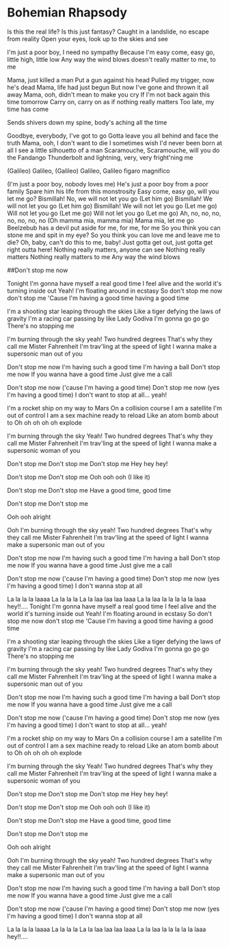 # Bohemian Rhapsody

Is this the real life? Is this just fantasy?
Caught in a landslide, no escape from reality
Open your eyes, look up to the skies and see

I'm just a poor boy, I need no sympathy
Because I'm easy come, easy go, little high, little low
Any way the wind blows doesn't really matter to me, to me

Mama, just killed a man
Put a gun against his head
Pulled my trigger, now he's dead
Mama, life had just begun
But now I've gone and thrown it all away
Mama, ooh, didn't mean to make you cry
If I'm not back again this time tomorrow
Carry on, carry on as if nothing really matters
Too late, my time has come

Sends shivers down my spine, body's aching all the time

Goodbye, everybody, I've got to go
Gotta leave you all behind and face the truth
Mama, ooh, I don't want to die
I sometimes wish I'd never been born at all
I see a little silhouetto of a man
Scaramouche, Scaramouche, will you do the Fandango
Thunderbolt and lightning, very, very fright'ning me

(Galileo) Galileo, (Galileo) Galileo, Galileo figaro magnifico

(I'm just a poor boy, nobody loves me)
He's just a poor boy from a poor family
Spare him his life from this monstrosity
Easy come, easy go, will you let me go?
Bismillah! No, we will not let you go
(Let him go) Bismillah! We will not let you go
(Let him go) Bismillah! We will not let you go
(Let me go) Will not let you go
(Let me go) Will not let you go
(Let me go) Ah, no, no, no, no, no, no, no
(Oh mamma mia, mamma mia) Mama mia, let me go
Beelzebub has a devil put aside for me, for me, for me
So you think you can stone me and spit in my eye?
So you think you can love me and leave me to die?
Oh, baby, can't do this to me, baby!
Just gotta get out, just gotta get right outta here!
Nothing really matters, anyone can see
Nothing really matters
Nothing really matters to me
Any way the wind blows

##Don't stop me now


Tonight I'm gonna have myself a real good time
I feel alive and the world it's turning inside out Yeah!
I'm floating around in ecstasy
So don't stop me now don't stop me
'Cause I'm having a good time having a good time

I'm a shooting star leaping through the skies
Like a tiger defying the laws of gravity
I'm a racing car passing by like Lady Godiva
I'm gonna go go go
There's no stopping me

I'm burning through the sky yeah!
Two hundred degrees
That's why they call me Mister Fahrenheit
I'm trav'ling at the speed of light
I wanna make a supersonic man out of you

Don't stop me now
I'm having such a good time
I'm having a ball
Don't stop me now
If you wanna have a good time
Just give me a call

Don't stop me now ('cause I'm having a good time)
Don't stop me now (yes I'm having a good time)
I don't want to stop at all... yeah!

I'm a rocket ship on my way to Mars
On a collision course
I am a satellite I'm out of control
I am a sex machine ready to reload
Like an atom bomb about to
Oh oh oh oh oh explode

I'm burning through the sky Yeah!
Two hundred degrees
That's why they call me Mister Fahrenheit
I'm trav'ling at the speed of light
I wanna make a supersonic woman of you

Don't stop me
Don't stop me
Don't stop me
Hey hey hey!

Don't stop me
Don't stop me
Ooh ooh ooh (I like it)

Don't stop me
Don't stop me
Have a good time, good time

Don't stop me
Don't stop me

Ooh ooh alright

Ooh I'm burning through the sky yeah!
Two hundred degrees
That's why they call me Mister Fahrenheit
I'm trav'ling at the speed of light
I wanna make a supersonic man out of you

Don't stop me now
I'm having such a good time
I'm having a ball
Don't stop me now
If you wanna have a good time
Just give me a call

Don't stop me now ('cause I'm having a good time)
Don't stop me now (yes I'm having a good time)
I don't wanna stop at all

La la la la laaaa
La la la la
La la laa laa laa laaa
La la laa la la la la la laaa hey!!....
Tonight I'm gonna have myself a real good time
I feel alive and the world it's turning inside out Yeah!
I'm floating around in ecstasy
So don't stop me now don't stop me
'Cause I'm having a good time having a good time

I'm a shooting star leaping through the skies
Like a tiger defying the laws of gravity
I'm a racing car passing by like Lady Godiva
I'm gonna go go go
There's no stopping me

I'm burning through the sky yeah!
Two hundred degrees
That's why they call me Mister Fahrenheit
I'm trav'ling at the speed of light
I wanna make a supersonic man out of you

Don't stop me now
I'm having such a good time
I'm having a ball
Don't stop me now
If you wanna have a good time
Just give me a call

Don't stop me now ('cause I'm having a good time)
Don't stop me now (yes I'm having a good time)
I don't want to stop at all... yeah!

I'm a rocket ship on my way to Mars
On a collision course
I am a satellite I'm out of control
I am a sex machine ready to reload
Like an atom bomb about to
Oh oh oh oh oh explode

I'm burning through the sky Yeah!
Two hundred degrees
That's why they call me Mister Fahrenheit
I'm trav'ling at the speed of light
I wanna make a supersonic woman of you

Don't stop me
Don't stop me
Don't stop me
Hey hey hey!

Don't stop me
Don't stop me
Ooh ooh ooh (I like it)

Don't stop me
Don't stop me
Have a good time, good time

Don't stop me
Don't stop me

Ooh ooh alright

Ooh I'm burning through the sky yeah!
Two hundred degrees
That's why they call me Mister Fahrenheit
I'm trav'ling at the speed of light
I wanna make a supersonic man out of you

Don't stop me now
I'm having such a good time
I'm having a ball
Don't stop me now
If you wanna have a good time
Just give me a call

Don't stop me now ('cause I'm having a good time)
Don't stop me now (yes I'm having a good time)
I don't wanna stop at all

La la la la laaaa
La la la la
La la laa laa laa laaa
La la laa la la la la la laaa hey!!....
